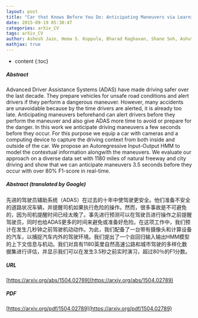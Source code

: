 ```yaml
---
layout: post
title: "Car that Knows Before You Do: Anticipating Maneuvers via Learning Temporal Driving Models"
date: 2015-09-19 05:30:47
categories: arXiv_CV
tags: arXiv_CV
author: Ashesh Jain, Hema S. Koppula, Bharad Raghavan, Shane Soh, Ashutosh Saxena
mathjax: true
---
```


* content
{:toc}

##### Abstract
Advanced Driver Assistance Systems (ADAS) have made driving safer over the last decade. They prepare vehicles for unsafe road conditions and alert drivers if they perform a dangerous maneuver. However, many accidents are unavoidable because by the time drivers are alerted, it is already too late. Anticipating maneuvers beforehand can alert drivers before they perform the maneuver and also give ADAS more time to avoid or prepare for the danger. In this work we anticipate driving maneuvers a few seconds before they occur. For this purpose we equip a car with cameras and a computing device to capture the driving context from both inside and outside of the car. We propose an Autoregressive Input-Output HMM to model the contextual information alongwith the maneuvers. We evaluate our approach on a diverse data set with 1180 miles of natural freeway and city driving and show that we can anticipate maneuvers 3.5 seconds before they occur with over 80\% F1-score in real-time.

##### Abstract (translated by Google)
先进的驾驶员辅助系统（ADAS）在过去的十年中使驾驶更安全。他们准备不安全的道路状况车辆，并提醒司机如果执行危险的操作。然而，很多事故是不可避免的，因为司机提醒时间已经太晚了。事先进行预测可以在驾驶员进行操作之前提醒驾驶员，同时也给ADAS更多的时间来避免或准备好危险。在这项工作中，我们预计在发生几秒钟之前驾驶机动动作。为此，我们配备了一台带有摄像头和计算设备的汽车，以捕捉汽车内外的驾驶环境。我们提出了一个自回归输入输出HMM模型的上下文信息与机动。我们对具有1180英里自然高速公路和城市驾驶的多样化数据集进行评估，并显示我们可以在发生3.5秒之前实时演习，超过80％的F1分数。

##### URL
[https://arxiv.org/abs/1504.02789](https://arxiv.org/abs/1504.02789)

##### PDF
[https://arxiv.org/pdf/1504.02789](https://arxiv.org/pdf/1504.02789)

